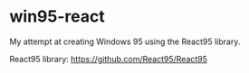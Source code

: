 # win95-react
My attempt at creating Windows 95 using the React95 library.

React95 library: https://github.com/React95/React95
